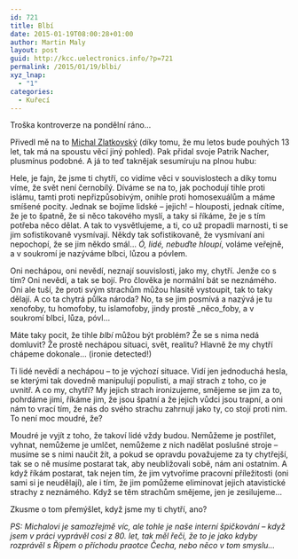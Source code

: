 ```yaml
---
id: 721
title: Blbí
date: 2015-01-19T08:00:28+01:00
author: Martin Maly
layout: post
guid: http://kcc.uelectronics.info/?p=721
permalink: /2015/01/19/blbi/
xyz_lnap:
  - "1"
categories:
  - Kuřecí
---
```

Troška kontroverze na pondělní ráno&#8230;

Přivedl mě na to [Michal Zlatkovský](https://www.facebook.com/zlatkovskej/posts/1574103792801247) (díky tomu, že mu letos bude pouhých 13 let, tak má na spoustu věcí jiný pohled). Pak přidal svoje Patrik Nacher, plusmínus podobné. A já to teď taknějak sesumíruju na plnou hubu:

Hele, je fajn, že jsme ti chytří, co vidíme věci v souvislostech a díky tomu víme, že svět není černobílý. Díváme se na to, jak pochodují tihle proti islámu, tamti proti nepřizpůsobivým, onihle proti homosexuálům a máme smíšené pocity. Jednak se bojíme lidské &#8211; jejich! &#8211; hlouposti, jednak cítíme, že je to špatně, že si něco takového myslí, a taky si říkáme, že je s tím potřeba něco dělat. A tak to vysvětlujeme, a ti, co už propadli marnosti, ti se jim sofistikovaně vysmívají. Někdy tak sofistikovaně, že vysmívaní ani nepochopí, že se jim někdo smál&#8230; _Ó, lidé, nebuďte hloupí_, voláme veřejně, a v soukromí je nazýváme blbci, lůzou a póvlem.

Oni nechápou, oni nevědí, neznají souvislosti, jako my, chytří. Jenže co s tím? Oni nevědí, a tak se bojí. Pro člověka je normální bát se neznámého. Oni ale tuší, že proti svým strachům můžou hlasitě vystoupit, tak to taky dělají. A co ta chytrá půlka národa? No, ta se jim posmívá a nazývá je tu xenofoby, tu homofoby, tu islamofoby, jindy prostě _něco_foby, a v soukromí blbci, lůza, póvl&#8230;

Máte taky pocit, že tihle _blbí_ můžou být problém? Že se s nima nedá domluvit? Že prostě nechápou situaci, svět, realitu? Hlavně že my chytří chápeme dokonale&#8230; (ironie detected!)

Ti lidé nevědí a nechápou &#8211; to je výchozí situace. Vidí jen jednoduchá hesla, se kterými tak dovedně manipulují populisti, a mají strach z toho, co je uvnitř. A co my, chytří? My jejich strach ironizujeme, smějeme se jim za to, pohrdáme jimi, říkáme jim, že jsou špatní a že jejich vůdci jsou trapní, a oni nám to vrací tím, že nás do svého strachu zahrnují jako ty, co stojí proti nim. To není moc moudré, že?

Moudré je vyjít z toho, že takoví lidé vždy budou. Nemůžeme je postřílet, vyhnat, nemůžeme je umlčet, nemůžeme z nich nadělat poslušné stroje &#8211; musíme se s nimi naučit žít, a pokud se opravdu považujeme za ty chytřejší, tak se o ně musíme postarat tak, aby neubližovali sobě, nám ani ostatním. A když říkám postarat, tak nejen tím, že jim vytvoříme pracovní příležitosti (oni sami si je neudělají), ale i tím, že jim pomůžeme eliminovat jejich atavistické strachy z neznámého. Když se těm strachům smějeme, jen je zesilujeme&#8230;

Zkusme o tom přemýšlet, když jsme my ti chytří, ano?

_PS: Michalovi je samozřejmě víc, ale tohle je naše interní špičkování &#8211; když jsem v práci vyprávěl cosi z 80. let, tak měl řeči, že to je jako kdyby rozprávěl s Řípem o příchodu praotce Čecha, nebo něco v tom smyslu&#8230;_